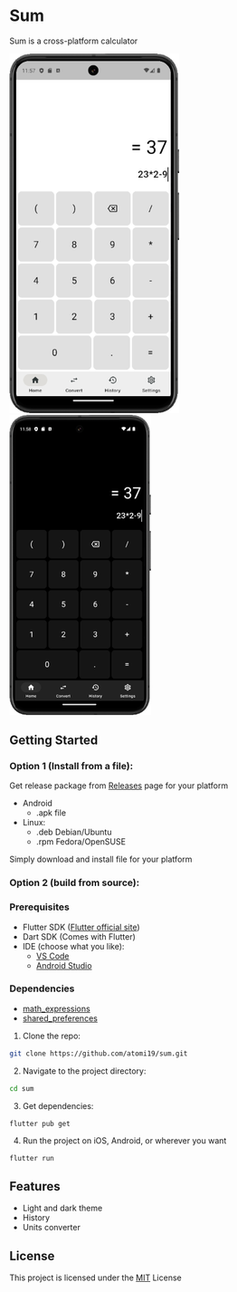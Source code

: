 # Sum
Sum is a cross-platform calculator 

<p align="left">
    <img src="assets/screenshots/sum_preview_light.png" width=300>
    <img src="assets/screenshots/sum_preview_dark.png" width=250>
</p>

## Getting Started
### **Option 1 (Install from a file):**
Get release package from [Releases](https://github.com/atomi19/sum/releases) page for your platform
- Android
    - .apk file
- Linux:
    - .deb Debian/Ubuntu
    - .rpm Fedora/OpenSUSE

Simply download and install file for your platform 
### **Option 2 (build from source):**

### Prerequisites
- Flutter SDK ([Flutter official site](https://flutter.dev/))
- Dart SDK (Comes with Flutter)
- IDE (choose what you like): 
    - [VS Code](https://code.visualstudio.com/)  
    - [Android Studio](https://developer.android.com/studio)

### Dependencies
- [math_expressions](https://pub.dev/packages/math_expressions)
- [shared_preferences](https://pub.dev/packages/shared_preferences)

1. Clone the repo:
```bash 
git clone https://github.com/atomi19/sum.git
```

2. Navigate to the project directory:
```bash
cd sum
```

3. Get dependencies:
```bash
flutter pub get
```

4. Run the project on iOS, Android, or wherever you want
```
flutter run
```

## Features
- Light and dark theme
- History
- Units converter

## License
This project is licensed under the [MIT](LICENSE.txt) License